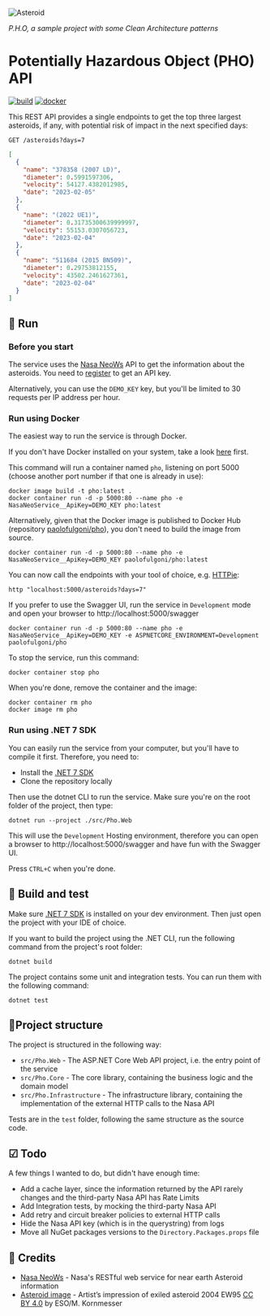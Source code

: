 ![Asteroid](https://upload.wikimedia.org/wikipedia/commons/thumb/5/52/Artist%E2%80%99s_impression_of_exiled_asteroid_2004_EW95.jpg/120px-Artist%E2%80%99s_impression_of_exiled_asteroid_2004_EW95.jpg)

_P.H.O, a sample project with some Clean Architecture patterns_

# Potentially Hazardous Object (PHO) API

[![build](https://github.com/paolofulgoni/pho/actions/workflows/build.yml/badge.svg?branch=main)](https://github.com/paolofulgoni/pho/actions/workflows/build.yml?query=branch%3Amain)
[![docker](https://github.com/paolofulgoni/pho/actions/workflows/docker.yml/badge.svg)](https://github.com/paolofulgoni/pho/actions/workflows/docker.yml)

This REST API provides a single endpoints to get the top three largest asteroids, if any, with potential risk of impact in the next specified days:

`GET /asteroids?days=7`

```json
[
  {
    "name": "378358 (2007 LD)",
    "diameter": 0.5991597306,
    "velocity": 54127.4382012985,
    "date": "2023-02-05"
  },
  {
    "name": "(2022 UE1)",
    "diameter": 0.31735300639999997,
    "velocity": 55153.0307056723,
    "date": "2023-02-04"
  },
  {
    "name": "511684 (2015 BN509)",
    "diameter": 0.29753812155,
    "velocity": 43502.2461627361,
    "date": "2023-02-04"
  }
]
```

## 🎠 Run

### Before you start

The service uses the [Nasa NeoWs](https://api.nasa.gov/) API to get the information about the asteroids.
You need to [register](https://api.nasa.gov/index.html#apply-for-an-api-key) to get an API key.

Alternatively, you can use the `DEMO_KEY` key, but you'll be limited to 30 requests per IP address per hour.

### Run using Docker

The easiest way to run the service is through Docker.

If you don't have Docker installed on your system, take a look [here](https://docs.docker.com/get-docker/) first.

This command will run a container named `pho`, listening on port 5000 (choose another port number if that one is already in use):

```shell
docker image build -t pho:latest .
docker container run -d -p 5000:80 --name pho -e NasaNeoService__ApiKey=DEMO_KEY pho:latest
```

Alternatively, given that the Docker image is published to Docker Hub (repository [paolofulgoni/pho](https://hub.docker.com/repository/docker/paolofulgoni/pho)), you don't need to build the image from source.

```shell
docker container run -d -p 5000:80 --name pho -e NasaNeoService__ApiKey=DEMO_KEY paolofulgoni/pho:latest
```

You can now call the endpoints with your tool of choice, e.g. [HTTPie](https://httpie.io/cli):

```shell
http "localhost:5000/asteroids?days=7"
```

If you prefer to use the Swagger UI, run the service in `Development` mode and open your browser to http://localhost:5000/swagger

```shell
docker container run -d -p 5000:80 --name pho -e NasaNeoService__ApiKey=DEMO_KEY -e ASPNETCORE_ENVIRONMENT=Development paolofulgoni/pho
```

To stop the service, run this command:

```shell
docker container stop pho
```

When you're done, remove the container and the image:

```shell
docker container rm pho
docker image rm pho
```

### Run using .NET 7 SDK

You can easily run the service from your computer, but you'll have to compile it first. Therefore, you need to:

* Install the [.NET 7 SDK](https://dotnet.microsoft.com/download/dotnet/7.0)
* Clone the repository locally

Then use the dotnet CLI to run the service. Make sure you're on the root folder of the project, then type:

```shell
dotnet run --project ./src/Pho.Web
```

This will use the `Development` Hosting environment, therefore you can open a browser to http://localhost:5000/swagger and have fun with the Swagger UI.

Press `CTRL+C` when you're done.

## 🔧 Build and test

Make sure [.NET 7 SDK](https://dotnet.microsoft.com/download/dotnet/7.0) is installed on your dev environment. Then just open the project with your IDE of choice.

If you want to build the project using the .NET CLI, run the following command from the project's root folder:

```shell
dotnet build
```

The project contains some unit and integration tests. You can run them with the following command:

```shell
dotnet test
```

## 📁Project structure

The project is structured in the following way:
* `src/Pho.Web` - The ASP.NET Core Web API project, i.e. the entry point of the service
* `src/Pho.Core` - The core library, containing the business logic and the domain model
* `src/Pho.Infrastructure` - The infrastructure library, containing the implementation of the external HTTP calls to the Nasa API

Tests are in the `test` folder, following the same structure as the source code.

## ☑ Todo

A few things I wanted to do, but didn't have enough time:

* Add a cache layer, since the information returned by the API rarely changes and the third-party Nasa API has Rate Limits
* Add Integration tests, by mocking the third-party Nasa API
* Add retry and circuit breaker policies to external HTTP calls
* Hide the Nasa API key (which is in the querystring) from logs
* Move all NuGet packages versions to the `Directory.Packages.props` file

## 🙏 Credits

* [Nasa NeoWs](https://api.nasa.gov/) - Nasa's RESTful web service for near earth Asteroid information
* [Asteroid image](https://commons.wikimedia.org/wiki/File:Artist%E2%80%99s_impression_of_exiled_asteroid_2004_EW95.jpg) - Artist’s impression of exiled asteroid 2004 EW95 [CC BY 4.0](https://creativecommons.org/licenses/by/4.0/deed.en) by ESO/M. Kornmesser
